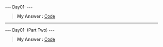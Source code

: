 
--- Day01: ---

> **My Answer :** 
[Code]()
 
------
 
--- Day01: (Part Two) ---

> **My Answer :** 
[Code]()

